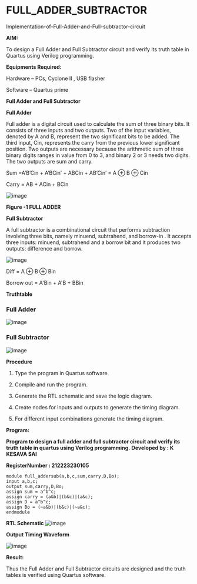 # FULL_ADDER_SUBTRACTOR

Implementation-of-Full-Adder-and-Full-subtractor-circuit

**AIM:**

To design a Full Adder and Full Subtractor circuit and verify its truth table in Quartus using Verilog programming.

**Equipments Required:**

Hardware – PCs, Cyclone II , USB flasher

Software – Quartus prime

**Full Adder and Full Subtractor**

**Full Adder**

Full adder is a digital circuit used to calculate the sum of three binary bits. It consists of three inputs and two outputs. Two of the input variables, denoted by A and B, represent the two significant bits to be added. The third input, Cin, represents the carry from the previous lower significant position. Two outputs are necessary because the arithmetic sum of three binary digits ranges in value from 0 to 3, and binary 2 or 3 needs two digits. The two outputs are sum and carry.

Sum =A’B’Cin + A’BCin’ + ABCin + AB’Cin’ = A ⊕ B ⊕ Cin 

Carry = AB + ACin + BCin

![image](https://github.com/naavaneetha/FULL_ADDER_SUBTRACTOR/assets/154305477/0f30ba51-5ffb-4198-845f-18e054f675e7)

**Figure -1 FULL ADDER**

**Full Subtractor**

A full subtractor is a combinational circuit that performs subtraction involving three bits, namely minuend, subtrahend, and borrow-in . It accepts three inputs: minuend, subtrahend and a borrow bit and it produces two outputs: difference and borrow.

![image](https://github.com/naavaneetha/FULL_ADDER_SUBTRACTOR/assets/154305477/02b24f51-ab51-4304-9ad6-7b81ffc1ead5)

Diff = A ⊕ B ⊕ Bin 

Borrow out = A'Bin + A'B + BBin

**Truthtable**

### Full Adder
![image](https://github.com/Kesavasai20/FULL_ADDER_SUBTRACTOR/assets/138849303/1d8dd25d-5edd-4a4f-ab8e-f98262b2267a)


### Full Subtractor

![image](https://github.com/Kesavasai20/FULL_ADDER_SUBTRACTOR/assets/138849303/8c08cc16-b6d0-4ec3-88a4-5a56b0241f56)

**Procedure**
1.	Type the program in Quartus software.

2.	Compile and run the program.

3.	Generate the RTL schematic and save the logic diagram.

4.	Create nodes for inputs and outputs to generate the timing diagram.

5.	For different input combinations generate the timing diagram.


**Program:**

**Program to design a full adder and full subtractor circuit and verify its truth table in quartus using Verilog programming.**
**Developed by : K KESAVA SAI**

**RegisterNumber : 212223230105**

```
module full_addersub(a,b,c,sum,carry,D,Bo);
input a,b,c;
output sum,carry,D,Bo;
assign sum = a^b^c;
assign carry = (a&b)|(b&c)|(a&c);
assign D = a^b^c;
assign Bo = (~a&b)|(b&c)|(~a&c);
endmodule

```

**RTL Schematic**
![image](https://github.com/Kesavasai20/FULL_ADDER_SUBTRACTOR/assets/138849303/0e5c82d1-56e9-46c2-b8a4-72cde5b7d81e)


**Output Timing Waveform**

![image](https://github.com/Kesavasai20/FULL_ADDER_SUBTRACTOR/assets/138849303/0fb12bb5-efad-44f4-983c-6c7ae48e781c)


**Result:**

Thus the Full Adder and Full Subtractor circuits are designed and the truth tables is verified using Quartus software.


